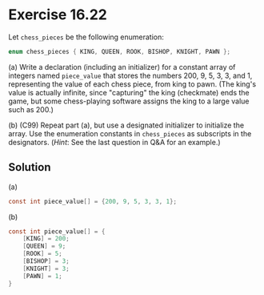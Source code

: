 # Exercise 16.22

Let `chess_pieces` be the following enumeration:

```c
enum chess_pieces { KING, QUEEN, ROOK, BISHOP, KNIGHT, PAWN };
```

(a) Write a declaration (including an initializer) for a constant array of
integers named `piece_value` that stores the numbers 200, 9, 5, 3, 3, and 1,
representing the value of each chess piece, from king to pawn. (The king's value
is actually infinite, since "capturing" the king (checkmate) ends the game, but
some chess-playing software assigns the king to a large value such as 200.)

(b) (C99) Repeat part (a), but use a designated initializer to initialize the
array. Use the enumeration constants in `chess_pieces` as subscripts in the
designators. (*Hint*: See the last question in Q&A for an example.)

## Solution

(a)

```c
const int piece_value[] = {200, 9, 5, 3, 3, 1};
```

(b)

```c
const int piece_value[] = {
    [KING] = 200;
    [QUEEN] = 9;
    [ROOK] = 5;
    [BISHOP] = 3;
    [KNIGHT] = 3;
    [PAWN] = 1;
}
```
